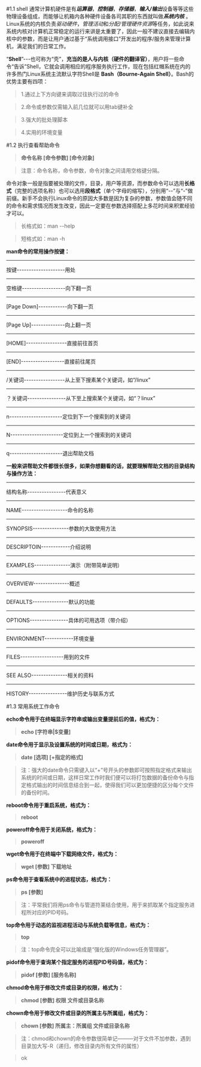 #1.1 shell
通常计算机硬件是有***运算器***，***控制器***，***存储器***，***输入/输出***设备等等这些物理设备组成，而能够让机箱内各种硬件设备各司其职的东西就叫做***系统内核*** 。Linux系统的内核负责*驱动硬件*，*管理活动*和*分配/管理硬件资源*等任务，如此说来系统内核对计算机正常稳定的运行来讲是太重要了，因此一般不建议直接去编辑内核中的参数，而是让用户通过基于“系统调用接口”开发出的程序/服务来管理计算机，满足我们的日常工作。

“**Shell**”---也可称为“壳”，**充当的是人与内核（硬件的翻译官）**，用户将一些命令“告诉”Shell，它就会调用相应的程序服务执行工作，现在包括红帽系统在内的许多热门Linux系统主流默认字符Shell是 **Bash（Bourne-Again Shell）**。Bash的优势主要有四项：

>1.通过上下方向键来调取过往执行过的命令

>2.命令或参数仅需输入前几位就可以用tab键补全

>3.强大的批处理脚本

>4.实用的环境变量

#1.2 执行查看帮助命令
>**命令名称 [命令参数] [命令对象]**

>注意：命令名称，命令参数，命令对象之间请用空格键分隔。

命令对象一般是指要被处理的文件，目录，用户等资源，而参数命令可以选用**长格式**（完整的选项名称）也可以选用**段格式**（单个字母的缩写），分别用“--”与“-”做前缀。新手不会执行Linux命令的原因大多数是因为复杂的参数，参数值会随不同的命令和需求情况而发生改变，因此一定要在参数选择搭配上多花时间来积累经验才可以。

>长格式如：man --help

>短格式如：man -h

**man命令的常用操作按键：**


----------
按键--------------------用处

----------
空格键------------------向下翻一页

----------
[Page Down]------------向下翻一页

----------
[Page Up]--------------向上翻一页

----------
[HOME]-----------------直接前往首页

----------
[END]------------------直接前往尾页

----------
/关键词-----------------从上至下搜素某个关键词，如“/linux”

----------
？关键词----------------从下至上搜索某个关键词，如“？linux”

----------
n----------------------定位到下一个搜索到的关键词

----------
N----------------------定位到上一个搜索到的关键词

----------
q----------------------退出帮助文档

**一般来讲帮助文件都很长很多，如果你想翻看的话，就要理解帮助文档的目录结构与操作方法：**

----------
结构名称----------------代表意义

----------
NAME-------------------命令的名称

----------
SYNOPSIS---------------参数的大致使用方法

----------
DESCRIPTOIN------------介绍说明

----------
EXAMPLES---------------演示（附带简单说明）

----------
OVERVIEW---------------概述

----------
DEFAULTS---------------默认的功能

----------
OPTIONS----------------具体的可用选项（带介绍）

----------
ENVIRONMENT------------环境变量

----------
FILES------------------用到的文件

----------
SEE ALSO---------------相关的资料

----------
HISTORY----------------维护历史与联系方式

#1.3 常用系统工作命令

**echo命令用于在终端显示字符串或输出变量提前后的值，格式为：**
> **echo [字符串|$变量]**


**date命令用于显示及设置系统的时间或日期，格式为：**
> **date [选项] [+指定的格式]**

> 注：强大的date命令只需键入以“+”号开头的参数即可按照指定格式来输出系统的时间或日期，这样日常工作时我们便可以将打包数据的备份命令与指定格式输出的时间信息结合到一起，使得我们可以更加便捷的区分每个文件的备份时间。

**reboot命令用于重启系统，格式为：**
> **reboot**

**poweroff命令用于关闭系统，格式为：**
> **poweroff**

**wget命令用于在终端中下载网络文件，格式为：**
> **wget [参数] 下载地址**

**ps命令用于查看系统中的进程状态，格式为：**
> **ps [参数]**

> 注：平常我们将用ps命令与管道符莱结合使用，用于来抓取某个指定服务进程所对应的PID号码。

**top命令用于动态的监视进程活动与系统负载等信息，格式为：**
> **top**

> 注：top命令完全可以比喻成是“强化版的Windows任务管理器”。

**pidof命令用于查询某个指定服务的进程PID号码值，格式为：**
> **pidof [参数] [服务名称]**

**chmod命令用于修改文件或目录的权限，格式为：**
> **chmod [参数] 权限 文件或目录名称**

**chown命令用于修改文件或目录的所属主与所属组，格式为：**
> **chown [参数] 所属主：所属组 文件或目录名称**

> 注：chmod和chown的命令参数很简单记———对于文件不加参数，遇到目录加大写-R（递归，修改目录内所有文件的属性）

> ok